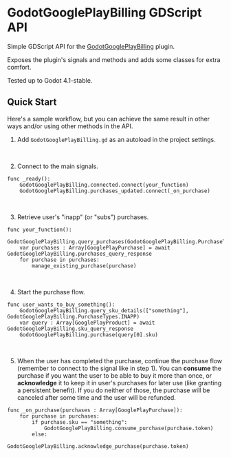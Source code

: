 # GodotGooglePlayBilling GDScript API
Simple GDScript API for the [GodotGooglePlayBilling](https://github.com/finepointcgi/godot-google-play-billing) plugin.

Exposes the plugin's signals and methods and adds some classes for extra comfort.

Tested up to Godot 4.1-stable.


## Quick Start

Here's a sample workflow, but you can achieve the same result in other ways and/or using other methods in the API.

1. Add `GodotGooglePlayBilling.gd` as an autoload in the project settings.
<br>

2. Connect to the main signals.
```gdscript
func _ready():
    GodotGooglePlayBilling.connected.connect(your_function)
    GodotGooglePlayBilling.purchases_updated.connect(_on_purchase)
```
<br>

3. Retrieve user's "inapp" (or "subs") purchases.

```gdscript
func your_function():
    GodotGooglePlayBilling.query_purchases(GodotGooglePlayBilling.PurchaseTypes.INAPP)
    var purchases : Array[GooglePlayPurchase] = await GodotGooglePlayBilling.purchases_query_response
    for purchase in purchases:
        manage_existing_purchase(purchase)
```
<br>

4. Start the purchase flow.
```gdscript
func user_wants_to_buy_something():
	GodotGooglePlayBilling.query_sku_details(["something"], GodotGooglePlayBilling.PurchaseTypes.INAPP)
	var query : Array[GooglePlayProduct] = await GodotGooglePlayBilling.sku_query_response
	GodotGooglePlayBilling.purchase(query[0].sku)
```
<br>

5. When the user has completed the purchase, continue the purchase flow (remember to connect to the signal like in step 1). You can __consume__ the purchase if you want the user to be able to buy it more than once, or __acknowledge__ it to keep it in user's purchases for later use (like granting a persistent benefit). If you do neither of those, the purchase will be canceled after some time and the user will be refunded.
```gdscript
func _on_purchase(purchases : Array[GooglePlayPurchase]):
    for purchase in purchases:
        if purchase.sku == "something":
            GodotGooglePlayBilling.consume_purchase(purchase.token)
        else:
            GodotGooglePlayBilling.acknowledge_purchase(purchase.token)
```